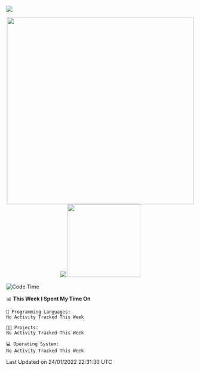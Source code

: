 ![](https://hit.yhype.me/github/profile?user_id=20926603)

<p align="center">
  <img src="https://raw.githubusercontent.com/miermontoto/miermontoto/main/daft.gif" width="500px" />
  <img src="https://github-readme-stats.vercel.app/api?username=miermontoto&count_private=true&include_all_commits=true&hide_border=true&theme=nord" />
  <img src="https://github-readme-stats.vercel.app/api/top-langs/?username=miermontoto&layout=compact&card_width=250&exclude_repo=TEC&langs_count=8&hide_border=true&theme=nord" height="195rem" />
</p>

<!--START_SECTION:waka-->
![Code Time](http://img.shields.io/badge/Code%20Time-30%20mins-blue)

📊 **This Week I Spent My Time On** 

```text
💬 Programming Languages: 
No Activity Tracked This Week

🐱‍💻 Projects: 
No Activity Tracked This Week

💻 Operating System: 
No Activity Tracked This Week

```


 Last Updated on 24/01/2022 22:31:30 UTC
<!--END_SECTION:waka-->
